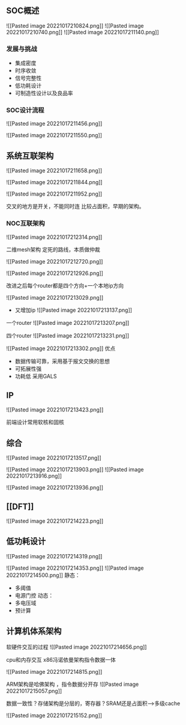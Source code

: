 ## SOC概述
![[Pasted image 20221017210824.png]]
![[Pasted image 20221017210740.png]]
![[Pasted image 20221017211140.png]]
### 发展与挑战
- 集成密度
- 时序收敛
- 信号完整性
- 低功耗设计
- 可制造性设计以及良品率
### SOC设计流程
![[Pasted image 20221017211456.png]]


![[Pasted image 20221017211550.png]]

## 系统互联架构

![[Pasted image 20221017211658.png]]

![[Pasted image 20221017211844.png]]


![[Pasted image 20221017211952.png]]

交叉的地方是开关，不能同时连
比较占面积，早期的架构。


### NOC互联架构



![[Pasted image 20221017212314.png]]


二维mesh架构 定死的路线，本质做仲裁


![[Pasted image 20221017212720.png]]



![[Pasted image 20221017212926.png]]

改进之后每个router都是四个方向+一个本地ip方向

![[Pasted image 20221017213029.png]]


- 又增加ip
![[Pasted image 20221017213137.png]]


一个router
![[Pasted image 20221017213207.png]]

四个router
![[Pasted image 20221017213231.png]]

![[Pasted image 20221017213302.png]]
优点
- 数据传输可靠，采用基于报文交换的思想
- 可拓展性强
- 功耗低 采用GALS


## IP

![[Pasted image 20221017213423.png]]

前端设计常用软核和固核

## 综合
![[Pasted image 20221017213517.png]]

![[Pasted image 20221017213903.png]]
![[Pasted image 20221017213916.png]]

![[Pasted image 20221017213936.png]]


## [[DFT]] 


![[Pasted image 20221017214223.png]]


## 低功耗设计 

![[Pasted image 20221017214319.png]]



![[Pasted image 20221017214353.png]]
![[Pasted image 20221017214500.png]]
静态：
- 多阈值
- 电源门控
动态：
- 多电压域
- 预计算


## 计算机体系架构

软硬件交互的过程
![[Pasted image 20221017214656.png]]


cpu和内存交互
x86冯诺依曼架构指令数据一体


![[Pasted image 20221017214815.png]]


ARM架构是哈佛架构 ，指令数据分开存
![[Pasted image 20221017215057.png]]



数据一致性？存储架构是分层的，寄存器？SRAM还是占面积-->多级cache



![[Pasted image 20221017215152.png]]





































